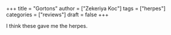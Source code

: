 +++
title = "Gortons"
author = ["Zekeriya Koc"]
tags = ["herpes"]
categories = ["reviews"]
draft = false
+++

I think these gave me the herpes.
